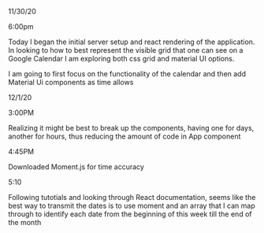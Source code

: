 11/30/20

6:00pm

Today I began the initial server setup and react rendering of the application. In looking to how to best represent the visible grid that one can see on a Google Calendar I am exploring both css grid and material UI options.

I am going to first focus on the functionality of the calendar and then add Material Ui components as time allows

12/1/20

3:00PM

Realizing it might be best to break up the components, having one for days, another for hours, thus reducing the amount of code in App component

4:45PM

Downloaded Moment.js for time accuracy

5:10

Following tutotials and looking through React documentation, seems like the best way to transmit the dates is to use moment and an array that I can map through to identify each date from the beginning of this week till the end of the month